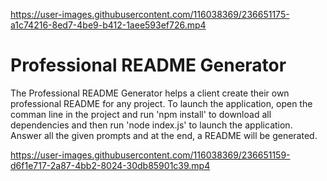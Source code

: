 

https://user-images.githubusercontent.com/116038369/236651175-a1c74216-8ed7-4be9-b412-1aee593ef726.mp4

# Professional README Generator

The Professional README Generator helps a client create their own professional README for any project. To launch the application, open the comman line in the project and run 'npm install' to download all dependencies and then run 'node index.js' to launch the application. Answer all the given prompts and at the end, a README will be generated.



https://user-images.githubusercontent.com/116038369/236651159-d6f1e717-2a87-4bb2-8024-30db85901c39.mp4

